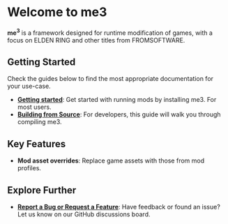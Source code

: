 # Welcome to me3

**me<sup>3</sup>** is a framework designed for runtime modification of games, with a focus on ELDEN RING and other titles from FROMSOFTWARE.

## Getting Started

Check the guides below to find the most appropriate documentation for your use-case.

- **[Getting started](./getting-started.md)**: Get started with running mods by installing me3. For most users.
- **[Building from Source](./building-from-source.md)**: For developers, this guide will walk you through compiling me3.

## Key Features

- **Mod asset overrides**: Replace game assets with those from mod profiles.

## Explore Further

- **[Report a Bug or Request a Feature](https://github.com/garyttierney/me3/discussions)**: Have feedback or found an issue? Let us know on our GitHub discussions board.

